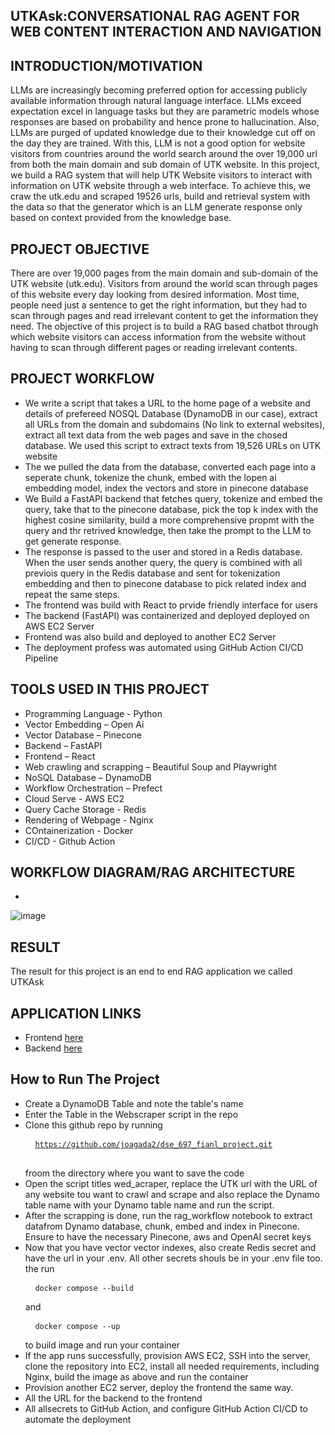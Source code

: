 ## UTKAsk:CONVERSATIONAL RAG AGENT FOR WEB CONTENT INTERACTION AND NAVIGATION

## INTRODUCTION/MOTIVATION
LLMs are increasingly becoming preferred option for accessing publicly available information through natural language interface. LLMs exceed expectation  excel in language tasks but they are parametric models whose responses are based on probability and hence prone to hallucination. Also, LLMs are purged of updated knowledge due to their knowledge cut off on the day they are trained. With this, LLM is not a good option for website visitors from countries around the world search around the over 19,000 url from both the main domain and sub domain of UTK website. In this project, we build a RAG system that will help UTK Website visitors to interact with information on UTK website through a web interface. To achieve this, we craw the utk.edu and scraped 19526 urls, build and retrieval system with the data so that the generator which is an LLM generate response only based on context provided from the knowledge base.
## PROJECT OBJECTIVE
There are over 19,000 pages from the main domain and sub-domain of the UTK website (utk.edu). Visitors from around the world scan through pages of this website every day looking from desired information. Most time, people need just a sentence to get the right information, but they had to scan through pages and read irrelevant content to get the information they need. The objective of this project is to build a RAG based chatbot through which website visitors can access information from the website without having to scan through different pages or reading irrelevant contents.
## PROJECT WORKFLOW
 - We write a script that takes a URL to the home page of a website and details of prefereed NOSQL Database (DynamoDB in our case), extract all URLs from the domain and subdomains (No link to external websites), extract all text data from the web pages and save in the chosed database. We used this script to extract texts from 19,526 URLs on UTK website
 - The we pulled the data from the database, converted each page into a seperate chunk, tokenize the chunk, embed with the lopen ai embedding model, index the vectors and store in pinecone database
 - We Build a FastAPI backend that fetches query, tokenize and embed the query, take that to the pinecone database, pick the top k index with the highest cosine similarity, build a more comprehensive propmt with the query and thr retrived knowledge, then take the prompt to the LLM to get generate response.
 - The response is passed to the user and stored in a Redis database. When the user sends another query, the query is combined with all previois query in the Redis database and sent for tokenization embedding and then to pinecone database to pick related index and repeat the same steps.
 - The frontend was build with React to prvide friendly interface for users
 - The backend (FastAPI) was containerized and deployed deployed on AWS EC2 Server
 - Frontend was also build and deployed to another EC2 Server
 - The deployment profess was automated using GitHub Action CI/CD Pipeline
## TOOLS USED IN THIS PROJECT
 - Programming Language - Python
 - Vector Embedding – Open Ai
 - Vector Database – Pinecone​
 - Backend – FastAPI
 - Frontend – React​
 - Web crawling and scrapping – Beautiful Soup and Playwright​
 - NoSQL Database – DynamoDB​
 - Workflow Orchestration – Prefect​
 - Cloud Serve - AWS EC2
 - Query Cache Storage - Redis
 - Rendering of Webpage - Nginx
 - COntainerization - Docker
 - CI/CD - Github Action
## WORKFLOW DIAGRAM/RAG ARCHITECTURE
 - 
![image](https://github.com/user-attachments/assets/11cbe63c-3afc-4ea1-b6b3-aee478c916c8)

## RESULT
The result for this project is an end to end RAG application we called UTKAsk
## APPLICATION LINKS
 - Frontend [here](http://3.144.96.138/)
 - Backend [here](http://3.143.23.19:8000/docs)
## How to Run The Project
 - Create a DynamoDB Table and note the table's name
 - Enter the Table in the Webscraper script in the repo
 - Clone this github repo by running <pre> <code> https://github.com/joagada2/dse_697_fianl_project.git </code> </pre> froom the directory where you want to save the code
 - Open the script titles wed_acraper, replace the UTK url with the URL of any website tou want to crawl and scrape and also replace the Dynamo table name with your Dynamo table name and run the script. 
 - After the scrapping is done, run the rag_workflow notebook to extract datafrom Dynamo database, chunk, embed and index in Pinecone. Ensure to have the necessary Pinecone, aws and OpenAI secret keys
 - Now that you have vector vector indexes, also create Redis secret and have the url in your .env. All other secrets shouls be in your .env file too. the run <pre> <code> docker compose --build </code> </pre> and <pre> <code> docker compose --up </code> </pre> to build image and run your container
 - If the app runs successfully, provision AWS EC2, SSH into the server, clone the repository into EC2, install all needed requirements, including Nginx, build the image as above and run the container
 - Provision another EC2 server, deploy the frontend the same way.
 - All the URL for the backend to the frontend
 - All allsecrets to GitHub Action, and configure GitHub Action CI/CD to automate the deployment

